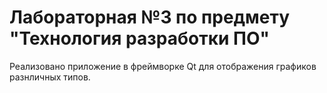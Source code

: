 # Лабораторная №3 по предмету "Технология разработки ПО"
Реализовано приложение в фреймворке Qt для отображения графиков разнличных типов.
